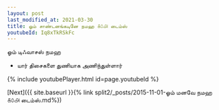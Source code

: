 ```yaml
---
layout: post
last_modified_at: 2021-03-30
title: ஓம் சாண்டனங்கடினே நமஹ ௧௦௮ டைம்ஸ்
youtubeId: Iq8xTkRSkFc
---
```

 
 
 ஓம் டிஃவாசஸ் நமஹ  
 
 -  யார் திசைகளை துணியாக அணிந்துள்ளார் 
 
  
 
  
 
 
 
 
 
 


{% include youtubePlayer.html id=page.youtubeId %}
 
[Next]({{ site.baseurl }}{% link  split2/_posts/2015-11-01-ஓம் மனவே நமஹ ௧௦௮ டைம்ஸ்.md%})
 
